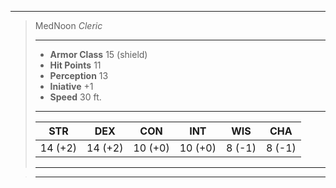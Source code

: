___
> MedNoon
>*Cleric*
> ___
> - **Armor Class** 15 (shield)
> - **Hit Points** 11
> - **Perception** 13
> - **Iniative** +1
> - **Speed** 30 ft.
>___
>|STR|DEX|CON|INT|WIS|CHA|
>|:---:|:---:|:---:|:---:|:---:|:---:|
>|14 (+2)|14 (+2)|10 (+0)|10 (+0)|8 (-1)|8 (-1)|
>___

>___

>